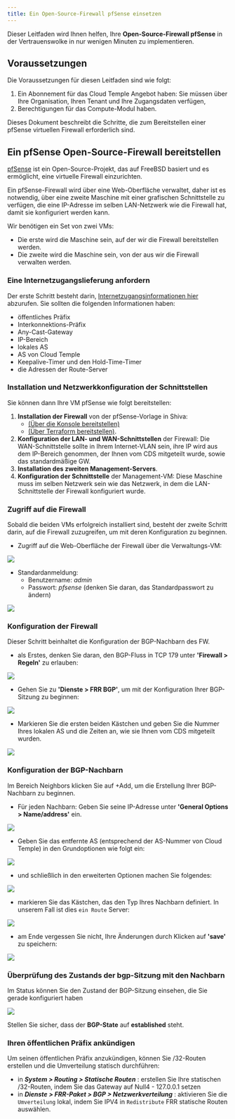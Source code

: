 ```yaml
---
title: Ein Open-Source-Firewall pfSense einsetzen
---
```

Dieser Leitfaden wird Ihnen helfen, Ihre __Open-Source-Firewall pfSense__ in der Vertrauenswolke in nur wenigen Minuten zu implementieren.

## Voraussetzungen
Die Voraussetzungen für diesen Leitfaden sind wie folgt:

1. Ein Abonnement für das Cloud Temple Angebot haben: Sie müssen über Ihre Organisation, Ihren Tenant und Ihre Zugangsdaten verfügen,
2. Berechtigungen für das Compute-Modul haben.

Dieses Dokument beschreibt die Schritte, die zum Bereitstellen einer pfSense virtuellen Firewall erforderlich sind.

## Ein pfSense Open-Source-Firewall bereitstellen
[pfSense](https://www.pfsense.org) ist ein Open-Source-Projekt, das auf FreeBSD basiert und es ermöglicht, eine virtuelle Firewall einzurichten.

Ein pfSense-Firewall wird über eine Web-Oberfläche verwaltet, daher ist es notwendig, über eine zweite Maschine mit einer grafischen Schnittstelle zu verfügen, die eine IP-Adresse im selben LAN-Netzwerk wie die Firewall hat, damit sie konfiguriert werden kann.

Wir benötigen ein Set von zwei VMs:

- Die erste wird die Maschine sein, auf der wir die Firewall bereitstellen werden.
- Die zweite wird die Maschine sein, von der aus wir die Firewall verwalten werden.

### Eine Internetzugangslieferung anfordern
Der erste Schritt besteht darin, [Internetzugangsinformationen hier](https://docs.cloud-temple.com/network/internet/#gestion-de-vos-connectivites-internet) abzurufen. Sie sollten die folgenden Informationen haben:

- öffentliches Präfix
- Interkonnektions-Präfix
- Any-Cast-Gateway
- IP-Bereich
- lokales AS
- AS von Cloud Temple
- Keepalive-Timer und den Hold-Time-Timer
- die Adressen der Route-Server

### Installation und Netzwerkkonfiguration der Schnittstellen
Sie können dann Ihre VM pfSense wie folgt bereitstellen:

1. __Installation der Firewall__ von der pfSense-Vorlage in Shiva:
    - [(Über die Konsole bereitstellen)](../iaas/quickstart_iaas_template.md#déployer-une-machine-virtuelle-depuis-un-template)
    - [(Über Terraform bereitstellen)](../iaas/quickstart_iaas.md#déployer-une-machine-virtuelle-via-terraform).
2. __Konfiguration der LAN- und WAN-Schnittstellen__ der Firewall: Die WAN-Schnittstelle sollte in Ihrem Internet-VLAN sein, ihre IP wird aus dem IP-Bereich genommen, der Ihnen vom CDS mitgeteilt wurde, sowie das standardmäßige GW.
3. __Installation des zweiten Management-Servers__.
4. __Konfiguration der Schnittstelle__ der Management-VM: Diese Maschine muss im selben Netzwerk sein wie das Netzwerk, in dem die LAN-Schnittstelle der Firewall konfiguriert wurde.

### Zugriff auf die Firewall
Sobald die beiden VMs erfolgreich installiert sind, besteht der zweite Schritt darin, auf die Firewall zuzugreifen, um mit deren Konfiguration zu beginnen.

- Zugriff auf die Web-Oberfläche der Firewall über die Verwaltungs-VM:

![](images/pfsense/pfsense_webui.png)
- Standardanmeldung:
    - Benutzername: *admin*
    - Passwort: *pfsense* (denken Sie daran, das Standardpasswort zu ändern)
  
![](images/pfsense/pfsense_home_page.png)
### Konfiguration der Firewall
Dieser Schritt beinhaltet die Konfiguration der BGP-Nachbarn des FW.

- als Erstes, denken Sie daran, den BGP-Fluss in TCP 179 unter __'Firewall > Regeln'__ zu erlauben:

![](images/pfsense/pfsense_bgp_rule.png)

- Gehen Sie zu __'Dienste > FRR BGP'__, um mit der Konfiguration Ihrer BGP-Sitzung zu beginnen:

![](images/pfsense/pfsense_frr_package.png)

- Markieren Sie die ersten beiden Kästchen und geben Sie die Nummer Ihres lokalen AS und die Zeiten an, wie sie Ihnen vom CDS mitgeteilt wurden.

![](images/pfsense/pfsense_general_conf.png)

### Konfiguration der BGP-Nachbarn
Im Bereich Neighbors klicken Sie auf +Add, um die Erstellung Ihrer BGP-Nachbarn zu beginnen.

- Für jeden Nachbarn: Geben Sie seine IP-Adresse unter __'General Options > Name/address'__ ein.
   
![](images/pfsense/pfsense_neighbor_conf.png)

  - Geben Sie das entfernte AS (entsprechend der AS-Nummer von Cloud Temple) in den Grundoptionen wie folgt ein:
    
![](images/pfsense/bgp_basic_options.png)

  - und schließlich in den erweiterten Optionen machen Sie folgendes:
     
![](images/pfsense/ebgp_conf.png)

  - markieren Sie das Kästchen, das den Typ Ihres Nachbarn definiert. In unserem Fall ist dies ``ein Route`` Server:
     
![](images/pfsense/route_server_neighbor.png)

  - am Ende vergessen Sie nicht, Ihre Änderungen durch Klicken auf __'save'__ zu speichern:
  
![](images/pfsense/neighbors_overview.png) 

### Überprüfung des Zustands der bgp-Sitzung mit den Nachbarn
Im Status können Sie den Zustand der BGP-Sitzung einsehen, die Sie gerade konfiguriert haben

![](images/pfsense/pfsense_bgp_status.png)

Stellen Sie sicher, dass der __BGP-State__ auf __established__ steht.

### Ihren öffentlichen Präfix ankündigen
Um seinen öffentlichen Präfix anzukündigen, können Sie /32-Routen erstellen und die Umverteilung statisch durchführen:

- in __*System > Routing > Statische Routen*__ : erstellen Sie Ihre statischen /32-Routen, indem Sie das Gateway auf Null4 - 127.0.0.1 setzen
- in __*Dienste > FRR-Paket > BGP > Netzwerkverteilung*__ : aktivieren Sie die ``Umverteilung`` lokal, indem Sie IPV4 in ``Redistribute`` FRR statische Routen auswählen.